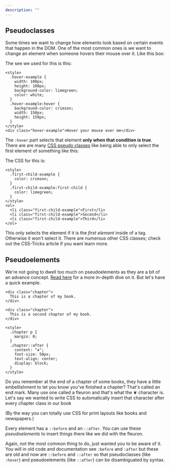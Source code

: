 ```yaml
---
description: ""
---
```


## Pseudoclasses

Some times we want to change how elements look based on certain events that happen in the DOM. One of the most common ones is we want to change an element when someone hovers their mouse over it. Like this box:

The see we used for this is this:

```klipse-html
<style>
  .hover-example {
    width: 100px;
    height: 100px;
    background-color: limegreen;
    color: white;
  }
  .hover-example:hover {
    background-color: crimson;
    width: 150px;
    height: 150px;
  }
</style>
<div class="hover-example">Hover your mouse over me</div>
```

The `:hover` part selects that element **only when that condition is true**. There are are many [CSS pseudo classes][pseudoclasses] like being able to only select the first element of something like this:

The CSS for this is:

```klipse-html
<style>
  .first-child-example {
    color: crimson;
  }
  .first-child-example:first-child {
    color: limegreen;
  }
</style>
<ol>
  <li class="first-child-example">First</li>
  <li class="first-child-example">Second</li>
  <li class="first-child-example">Third</li>
</ol>
```

This only selects the element if it is the _first element_ inside of a tag. Otherwise it won't select it. There are numerous other CSS classes; check out the CSS-Tricks article if you want learn more.

## Pseudoelements

We're not going to dwell too much on pseudoelements as they are a bit of an advance concept. [Read here][pseudoelements] for a more in-depth dive on it. But let's have a quick example.

```klipse-html
<div class="chapter">
  This is a chapter of my book.
</div>

<div class="chapter">
  This is a second chapter of my book.
</div>

<style>
  .chapter p {
    margin: 0;
  }
  .chapter::after {
    content: "❦";
    font-size: 50px;
    text-align: center;
    display: block;
  }
</style>
```

Do you remember at the end of a chapter of some books, they have a little embellishment to let you know you've finished a chapter? That's called an end mark. Many use one called a fleuron and that's what the ❦ character is. Let's say we wanted to write CSS to automatically insert that character after every chapter class in our book

(By the way you can totally use CSS for print layouts like books and newspapers.)

Every element has a `::before` and an `::after`. You can use these _pseudoelements_ to insert things there like we did with the fleuron.

Again, not the most common thing to do, just wanted you to be aware of it. You will in old code and documentation see `:before` and `:after` but these are old and now are `::before` and `::after` so that pseudoclasses (like `:hover`) and pseudoelements (like `::after`) can be disambiguated by syntax.

[pseudoclasses]: https://css-tricks.com/pseudo-class-selectors/
[pseudoelements]: https://css-tricks.com/almanac/selectors/a/after-and-before/
